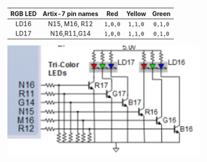 | **RGB LED** | **Artix-7 pin names** | **Red** | **Yellow** | **Green** |
| :-: | :-: | :-: | :-: | :-: |
| LD16 | N15, M16, R12 | `1,0,0` | `1,1,0` | `0,1,0` |
| LD17 |  N16,R11,G14| `1,0,0` | `1,1,0` | `0,1,0` |
![priprava](obrazky/priprava.png)